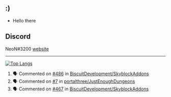 

## :)

- Hello there

## Discord
NeoN#3200 [website]



---



[![Top Langs](https://github-readme-stats.vercel.app/api/top-langs/?username=NeoNC72)](https://github.com/anuraghazra/github-readme-stats)

<!--START_SECTION:activity-->
1. 🗣 Commented on [#486](https://github.com/BiscuitDevelopment/SkyblockAddons/issues/486) in [BiscuitDevelopment/SkyblockAddons](https://github.com/BiscuitDevelopment/SkyblockAddons)
2. 🗣 Commented on [#7](https://github.com/portalthree/JustEnoughDungeons/issues/7) in [portalthree/JustEnoughDungeons](https://github.com/portalthree/JustEnoughDungeons)
3. 🗣 Commented on [#467](https://github.com/BiscuitDevelopment/SkyblockAddons/issues/467) in [BiscuitDevelopment/SkyblockAddons](https://github.com/BiscuitDevelopment/SkyblockAddons)
<!--END_SECTION:activity-->

</details>

[website]: https://discord.gg/bH6kA5YAVT
